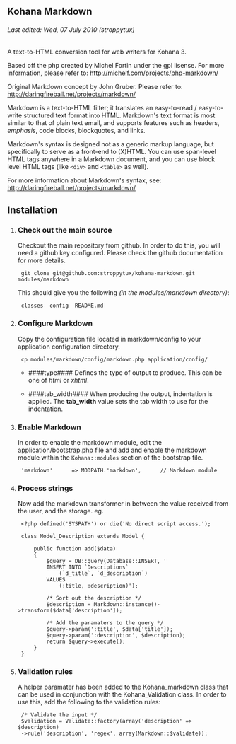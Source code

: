 ## Kohana Markdown ##
###### *Last edited: Wed, 07 July 2010 (stroppytux)* ######

A text-to-HTML conversion tool for web writers for Kohana 3.

Based off the php created by Michel Fortin under the gpl lisense. For more
information, please refer to:
<http://michelf.com/projects/php-markdown/>

Original Markdown concept by John Gruber. Please refer to:
<http://daringfireball.net/projects/markdown/>

Markdown is a text-to-HTML filter; it translates an easy-to-read /
easy-to-write structured text format into HTML. Markdown's text format
is most similar to that of plain text email, and supports features such
as headers, *emphasis*, code blocks, blockquotes, and links.

Markdown's syntax is designed not as a generic markup language, but
specifically to serve as a front-end to (X)HTML. You can use span-level
HTML tags anywhere in a Markdown document, and you can use block level
HTML tags (like `<div>` and `<table>` as well).

For more information about Markdown's syntax, see:
<http://daringfireball.net/projects/markdown/>

## Installation ##

1. ### Check out the main source ###

	Checkout the main repository from github. In order to do this, you will need
	a github key configured. Please check the github documentation for more
	details.

		git clone git@github.com:stroppytux/kohana-markdown.git modules/markdown


	This should give you the following *(in the modules/markdown directory)*:

		classes  config  README.md

2. ### Configure Markdown ###

	Copy the configuration file located in markdown/config to your application
	configuration directory.

		cp modules/markdown/config/markdown.php application/config/

	* ####type####
		Defines the type of output to produce. This can be one of *html* or *xhtml*.

	* ####tab_width####
		When producing the output, indentation is applied. The **tab_width**
		value sets the tab width to use for the indentation.

3. ### Enable Markdown ###

	In order to enable the markdown module, edit the application/bootstrap.php
	file and add and enable the markdown module within the `Kohana::modules`
	section of the bootstrap file.

		'markdown'		=> MODPATH.'markdown',		// Markdown module

4. ### Process strings ###

	Now add the markdown transformer in between the value received from the
	user, and the storage. eg.

		<?php defined('SYSPATH') or die('No direct script access.');
		
		class Model_Description extends Model {
			
			public function add($data)
			{
				$query = DB::query(Database::INSERT, '
				INSERT INTO `Descriptions`
					(`d_title`, `d_description`)
				VALUES
					(:title, :description)');
				
				/* Sort out the description */
				$description = Markdown::instance()->transform($data['description']);
				
				/* Add the paramaters to the query */
				$query->param(':title', $data['title']);
				$query->param(':description', $description);
				return $query->execute();
			}
		}

5. ### Validation rules ###

	A helper paramater has been added to the Kohana_markdown class that can be
	used in conjunction with the Kohana_Validation class. In order to use this,
	add the following to the validation rules:

		/* Validate the input */
		$validation = Validate::factory(array('description' => $description)
		->rule('description', 'regex', array(Markdown::$validate));

